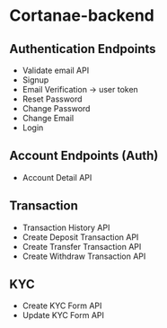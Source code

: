 # Cortanae-backend


## Authentication Endpoints

- Validate email API
- Signup
- Email Verification -> user token
- Reset Password
- Change Password
- Change Email
- Login

## Account Endpoints (Auth)

- Account Detail API


## Transaction

- Transaction History API
- Create Deposit Transaction API 
- Create Transfer Transaction API
- Create Withdraw Transaction API

## KYC

- Create KYC Form API
- Update KYC Form API
